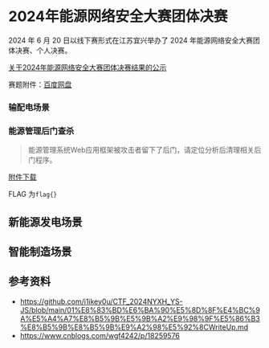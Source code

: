 # 2024年能源网络安全大赛团体决赛

2024 年 6 月 20 日以线下赛形式在江苏宜兴举办了 2024 年能源网络安全大赛团体决赛、个人决赛。

[关于2024年能源网络安全大赛团体决赛结果的公示](https://www.cers.org.cn/site/content/b99df959c78fe7974592fd2022032979.html)

赛题附件：[百度网盘](https://pan.baidu.com/s/1tMnVwV9gdGq08Qgt-jh-sg?pwd=id7k#list/path=%2FCTF%20Archive%2F%E8%83%BD%E6%BA%90%E7%BD%91%E7%BB%9C%E5%AE%89%E5%85%A8%E5%A4%A7%E8%B5%9B_2024_%E4%B8%AA%E4%BA%BA%E5%86%B3%E8%B5%9B )

### 输配电场景

### 能源管理后门查杀

> 能源管理系统Web应用框架被攻击者留下了后门，请定位分析后清理相关后门程序。

<!-- 如果题目有附件，提供附件下载 -->

[附件下载](attachments/Misc/demo.txt)

<!-- 如果为静态 flag，需写明 flag -->

FLAG 为`flag{}`

## 新能源发电场景

## 智能制造场景

## 参考资料

- <https://github.com/i1ikey0u/CTF_2024NYXH_YS-JS/blob/main/01%E8%83%BD%E6%BA%90%E5%8D%8F%E4%BC%9A%E5%A4%A7%E8%B5%9B%E5%9B%A2%E9%98%9F%E5%86%B3%E8%B5%9B%E8%B5%9B%E9%A2%98%E5%92%8CWriteUp.md>
- <https://www.cnblogs.com/wgf4242/p/18259576>
